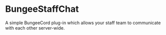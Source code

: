 # BungeeStaffChat
A simple BungeeCord plug-in which allows your staff team to communicate with each other server-wide.
